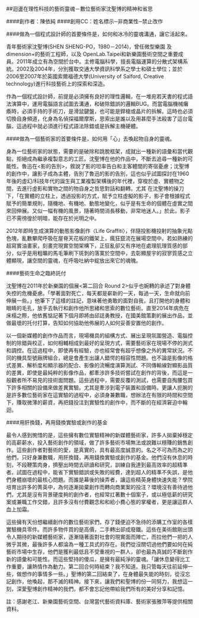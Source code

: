 ##迴盪在理性科技的藝術靈魂－數位藝術家沈聖博的精神和省思

####創作者：陳依純
####創用CC：姓名標示─非商業性─禁止改作

####做為一個程式設計師的首要條件是，如何和冰冷的靈魂溝通，讓它活起來。
 
青年藝術家沈聖博(SHEN SHENG-PO，1980－2014)，曾任微型樂園 及dimension+的藝術工程師，以及 OpenLab.Taipei和新樂園藝術空間之重要成員。2011年成立有為空間於台中。主修電腦科學，擅長電腦運算的分散式架構系統。2002及2004年，分別獲取交通大學資訊科學系之學士和碩士學位；並於2006至2007年於英國索爾福德大學(University of Salford, Creative technology)進行科技藝術上的探索和深造。

作為一個程式設計師，前提是必須擁有良好的理性邏輯，在一堆宛若天書的程式語法演算中，運用電腦語言試圖去溝通，和破除錯誤的邏輯BUG。而當電腦機械癱瘓時，必須手持的手術刀，是滑鼠鍵盤，也可能是銲槍或晶片的拆解。這時也必須切換自身頻道，化身為名偵探福爾摩斯，思索出是誰以及用甚麼手法殺害了這台電腦，這過程中就必須進行程式語法除錯或是拆解主機硬體。

####做為一個藝術家的首要條件是，如何用「心」去喚起物自身的靈魂。
 
身為一位藝術家的狀態，需要的是破除和跳脫框架，成就出一種新的語彙和當代觀點，拒絕成為繼承複製意志的工匠。沈聖博在他的作品中，不斷去追尋一種新的可能性。魯迅在<影的告別>，敘說了影的坦率告白和主客體間的寄宿憂慮；沈聖博的創作中，讓影子成為主體，告別了魯迅的影的告別，這也似乎試圖探討在1960年後的虛幻/科技年代的誕生與工業複製架構後的年代裡，穿梭於虛、實體物之間，去進行虛影和實物之間的物自身之哲思對話和翻轉。尤其 在沈聖博的操刀下，「在實體的立柱上，透過投影的方式，賦予立柱虛擬的影子，影子會根據程式賦予的簡單規則，隨機地、有機地、動態地變化，似乎是有生命的個體在虛實之間來回伸展。又似一幅有機的風景，隨著時間消長移動，非常地迷人。」於此，影子已不需徬徨於明暗，能存在於光明之中。

 
2012年即時生成演算的動態影像創作〈Life Graffiti〉，伴隨投影機投射的抽象光點色塊，亂數攀爬呼吸在屋脊天花板的鐵架上，瘋狂竄流在展場空間中。若如熟練的超寫實油畫家，刻畫完現實空間架構下，正狂亂卻又有序地在處理肌理質感的部分，似乎是用粗曠的馬毛筆刷下斑剝的落寞於空間中，去彰顯屋宇的寂寥質感之立體顯現，讓空間的靈魂，在呼吸吐納中綻放出來它的魂魄。
 
 
####藝術生命之臨終託付
 
沈聖博在2011年於新樂園的個展<第二回合 Round 2>似乎也婉轉的承述了對身體失控的危機憂慮。「學著面對死亡，每天都是嶄新的一天，每過一天，生命就向前伸展一些。」他筆下了這樣的註記，意味著他勇敢的面對自我，且打開他的身體和眼睛的毛孔，放手去執行和創作他所思緒和思索的數位藝術。直至2014年病危在床榻之際，他依舊惦記著下個月即將由邱誌勇教授，在國美館策劃的展出作品，並做最壞的托付打算，告知如何協助他佈展的人如何妥善安置他的創作。

以一個新媒體的創作作品而言，現場機具的組構方式、展出呈現氛圍營造、電腦控制的除錯與校正，如何相輔相成到最好的呈現方式，需要藝術家在現場不停的測式和調控。在這過程中，即使再有經驗，亦也經常會有超乎想像之外的異常狀況。不同的機具型號廠牌組合，總是會產生出讓人錯愕的相容性問題。也不論是影像的格式差異、解析度和顯示器的配合、影像的流暢度演算測試、不同傳輸線對顯影品質的差異，即使是最純粹的影像作品，都牽涉許多技術嘗試在創作的背後，而這是一般觀者所不易見的技術面問題。這些過程中，需要反覆的測試，也需要自掏腰包買下許多相關的設備來做差異實驗。尤其是牽涉到電子裝置和設備時。更讓人扼腕的是許多數位藝術家在這實驗的過程中，必須身兼數職，想辦法在有限的時間和空間下，賺取微薄的薪資，再把錢投注到實驗性的創作中，而不斷的在經濟窘迫中輪迴。
 
####用肝換錢，再用錢換實驗或創作的基金
 
最令人感到惋惜的是，這些擁有數位實驗精神的新媒體藝術家，許多人拋棄掉穩定的高薪薪水，投入藝術創作的領域，做了許多藝術市場無法或說難以穩賺的銷售創作。這些創作者對藝術的愛，是真實的，具有最高度誠意的。名之不可為而為之的他們，只好身兼數職，用肝換錢，再用錢換實驗或創作的基金。他們沒有休息的時刻，不段鞭策肉身，擠壓出時間去研讀和研究，訓練自我達到最高效率的超精準者。試圖在過程中，能省下實驗錯誤或失敗的經費，達到超人的精準不失誤，是他們身體崩壞的最核心問題。而誰是幕後的操弄者，讓這些精英身體快速失能？學院培育出許多的菁英中，為何逐漸拋棄創作而轉向商業案的投注？環境沒有善待過他們，尤其是沒有背景硬度夠的創作者，也經常扛著數十個案子，或以極低薪的研究案或兼職工作交錯，且許多沒有付費觀念和和給小費心態的掌權者，更是讓這群人血上加霜。

這些擁有天份想繼續創作的數位藝術家們，存了錢便迫不急待的添購工作室的各樣實驗機具零件。而許多物件買的是高價，二手轉出卻成廢鐵。這些在美術館剛出頭令人期待的新媒體藝術家，逐漸隨著面對社會的現實面而陣亡，而拉他們一把的人微乎其微，最後許多人都淪為一種工具式的存在。我們從沒關切過他們要如何在純藝術市場中生存，他們是獲利最低且不受重視的一群人，卻也最為真誠的不斷創作新的語彙和可能性。而這些堅持的傻瓜，是擁有最純淨的靈魂。「讓休息變得比工作重要，讓熱情作為動力。第二回合何時結束？我不知道。我只管每天往前延伸一些，做想作的事情多一些。」聖博的第二回結束了，在身體最失能的時刻，從沒忘記創作，他喚起，那不滅的精神。接下來，讓我們和聖博的份一同努力，我想這一刻，深愛聖博創作精神的我們，都不會忘記他帶給我們所有的美好分享和記憶。
 
 
註：感謝老江、新樂園藝術空間、台灣當代藝術資料庫、藝術家張雅萍等提供相關資料。
